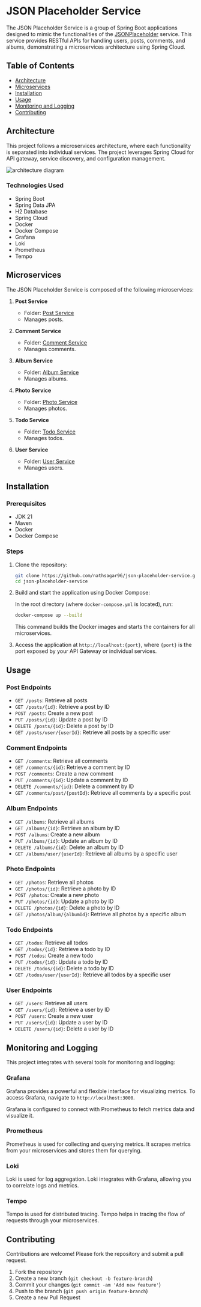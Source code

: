 # JSON Placeholder Service

The JSON Placeholder Service is a group of Spring Boot applications designed to mimic the functionalities of
the [JSONPlaceholder](https://jsonplaceholder.typicode.com/) service. This service provides RESTful APIs for handling
users, posts, comments, and albums, demonstrating a microservices architecture using Spring Cloud.

## Table of Contents

- [Architecture](#architecture)
- [Microservices](#microservices)
- [Installation](#installation)
- [Usage](#usage)
- [Monitoring and Logging](#monitoring-and-logging)
- [Contributing](#contributing)

## Architecture

This project follows a microservices architecture, where each functionality is separated into individual services. The
project leverages Spring Cloud for API gateway, service discovery, and configuration management.

![architecture diagram](json-placeholder-service-architecture-diagram.png)

### Technologies Used

- Spring Boot
- Spring Data JPA
- H2 Database
- Spring Cloud
- Docker
- Docker Compose
- Grafana
- Loki
- Prometheus
- Tempo

## Microservices

The JSON Placeholder Service is composed of the following microservices:

1. **Post Service**

    - Folder: [Post Service](post-service)
    - Manages posts.

2. **Comment Service**

    - Folder: [Comment Service](comment-service)
    - Manages comments.

3. **Album Service**

    - Folder: [Album Service](album-service)
    - Manages albums.

4. **Photo Service**

    - Folder: [Photo Service](photo-service)
    - Manages photos.

5. **Todo Service**

    - Folder: [Todo Service](todo-service)
    - Manages todos.

6. **User Service**
    - Folder: [User Service](user-service)
    - Manages users.

## Installation

### Prerequisites

- JDK 21
- Maven
- Docker
- Docker Compose

### Steps

1. Clone the repository:

   ```bash
   git clone https://github.com/nathsagar96/json-placeholder-service.git
   cd json-placeholder-service
   ```

2. Build and start the application using Docker Compose:

   In the root directory (where `docker-compose.yml` is located), run:

   ```bash
   docker-compose up --build
   ```

   This command builds the Docker images and starts the containers for all microservices.

3. Access the application at `http://localhost:{port}`, where `{port}` is the port exposed by your API Gateway or
   individual services.

## Usage

### Post Endpoints

- `GET /posts`: Retrieve all posts
- `GET /posts/{id}`: Retrieve a post by ID
- `POST /posts`: Create a new post
- `PUT /posts/{id}`: Update a post by ID
- `DELETE /posts/{id}`: Delete a post by ID
- `GET /posts/user/{userId}`: Retrieve all posts by a specific user

### Comment Endpoints

- `GET /comments`: Retrieve all comments
- `GET /comments/{id}`: Retrieve a comment by ID
- `POST /comments`: Create a new comment
- `PUT /comments/{id}`: Update a comment by ID
- `DELETE /comments/{id}`: Delete a comment by ID
- `GET /comments/post/{postId}`: Retrieve all comments by a specific post

### Album Endpoints

- `GET /albums`: Retrieve all albums
- `GET /albums/{id}`: Retrieve an album by ID
- `POST /albums`: Create a new album
- `PUT /albums/{id}`: Update an album by ID
- `DELETE /albums/{id}`: Delete an album by ID
- `GET /albums/user/{userId}`: Retrieve all albums by a specific user

### Photo Endpoints

- `GET /photos`: Retrieve all photos
- `GET /photos/{id}`: Retrieve a photo by ID
- `POST /photos`: Create a new photo
- `PUT /photos/{id}`: Update a photo by ID
- `DELETE /photos/{id}`: Delete a photo by ID
- `GET /photos/album/{albumId}`: Retrieve all photos by a specific album

### Todo Endpoints

- `GET /todos`: Retrieve all todos
- `GET /todos/{id}`: Retrieve a todo by ID
- `POST /todos`: Create a new todo
- `PUT /todos/{id}`: Update a todo by ID
- `DELETE /todos/{id}`: Delete a todo by ID
- `GET /todos/user/{userId}`: Retrieve all todos by a specific user

### User Endpoints

- `GET /users`: Retrieve all users
- `GET /users/{id}`: Retrieve a user by ID
- `POST /users`: Create a new user
- `PUT /users/{id}`: Update a user by ID
- `DELETE /users/{id}`: Delete a user by ID

## Monitoring and Logging

This project integrates with several tools for monitoring and logging:

### Grafana

Grafana provides a powerful and flexible interface for visualizing metrics. To access Grafana, navigate to
`http://localhost:3000`.

Grafana is configured to connect with Prometheus to fetch metrics data and visualize it.

### Prometheus

Prometheus is used for collecting and querying metrics. It scrapes metrics from your microservices and stores them for
querying.

### Loki

Loki is used for log aggregation. Loki integrates with Grafana, allowing you to correlate logs and metrics.

### Tempo

Tempo is used for distributed tracing. Tempo helps in tracing the flow of requests through your microservices.

## Contributing

Contributions are welcome! Please fork the repository and submit a pull request.

1. Fork the repository
2. Create a new branch (`git checkout -b feature-branch`)
3. Commit your changes (`git commit -am 'Add new feature'`)
4. Push to the branch (`git push origin feature-branch`)
5. Create a new Pull Request
